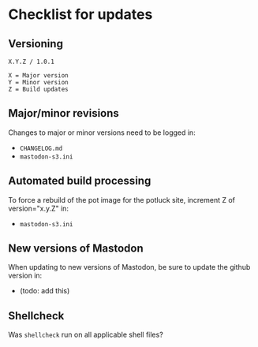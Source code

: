 # Checklist for updates

## Versioning
```
X.Y.Z / 1.0.1

X = Major version
Y = Minor version
Z = Build updates
```

## Major/minor revisions
Changes to major or minor versions need to be logged in:
* `CHANGELOG.md`
* `mastodon-s3.ini`

## Automated build processing
To force a rebuild of the pot image for the potluck site, increment Z of version="x.y.Z" in:
* `mastodon-s3.ini`

## New versions of Mastodon
When updating to new versions of Mastodon, be sure to update the github version in:
* (todo: add this)

## Shellcheck
Was `shellcheck` run on all applicable shell files?
